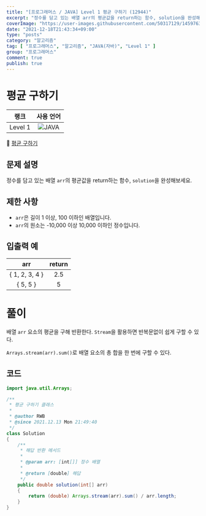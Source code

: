 ```yaml
---
title: "[프로그래머스 / JAVA] Level 1 평균 구하기 (12944)"
excerpt: "정수를 담고 있는 배열 arr의 평균값을 return하는 함수, solution을 완성해보세요."
coverImage: "https://user-images.githubusercontent.com/50317129/145976356-6b5d1430-31c0-4c34-829e-6be8f747ab19.png"
date: "2021-12-18T21:43:34+09:00"
type: "posts"
category: "알고리즘"
tag: [ "프로그래머스", "알고리즘", "JAVA(자바)", "Level 1" ]
group: "프로그래머스"
comment: true
publish: true
---
```


# 평균 구하기

|  랭크   |                                                      사용 언어                                                      |
| :-----: | :-----------------------------------------------------------------------------------------------------------------: |
| Level 1 | ![JAVA](https://shields.io/badge/java-JDK%2011-lightgray?logo=java&style=plastic&logoColor=white&labelColor=orange) |

🔗 [평균 구하기](https://programmers.co.kr/learn/courses/30/lessons/12944)





## 문제 설명

정수를 담고 있는 배열 `arr`의 평균값을 return하는 함수, `solution`을 완성해보세요.





## 제한 사항

* `arr`은 길이 1 이상, 100 이하인 배열입니다.
* `arr`의 원소는 -10,000 이상 10,000 이하인 정수입니다.





## 입출력 예

|      arr       | return |
| :------------: | :----: |
| { 1, 2, 3, 4 } |  2.5   |
|    { 5, 5 }    |   5    |










# 풀이

배열 `arr` 요소의 평균을 구해 반환한다. `Stream`을 활용하면 반복문없이 쉽게 구할 수 있다.

`Arrays.stream(arr).sum()`로 배열 요소의 총 합을 한 번에 구할 수 있다.





## 코드

``` java
import java.util.Arrays;

/**
 * 평균 구하기 클래스
 *
 * @author RWB
 * @since 2021.12.13 Mon 21:49:40
 */
class Solution
{
	/**
	 * 해답 반환 메서드
	 *
	 * @param arr: [int[]] 정수 배열
	 *
	 * @return [double] 해답
	 */
	public double solution(int[] arr)
	{
		return (double) Arrays.stream(arr).sum() / arr.length;
	}
}
```